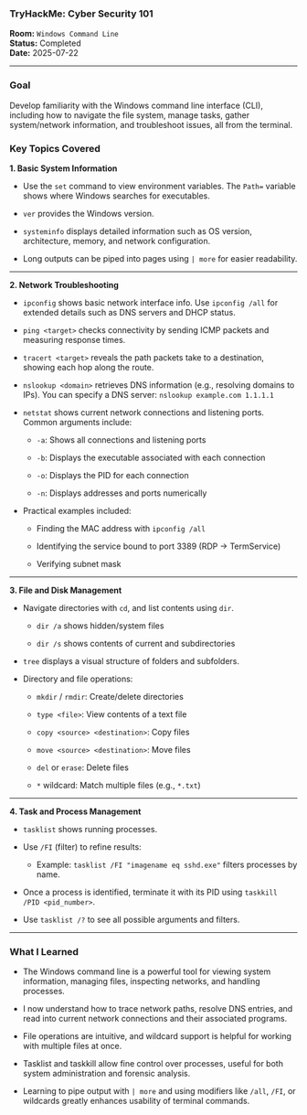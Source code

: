 
### **TryHackMe: Cyber Security 101**

**Room:** `Windows Command Line`  
**Status:** Completed  
**Date:** 2025-07-22

----------

### **Goal**
Develop familiarity with the Windows command line interface (CLI), including how to navigate the file system, manage tasks, gather system/network information, and troubleshoot issues, all from the terminal. 

### **Key Topics Covered**

**1. Basic System Information**

-   Use the `set` command to view environment variables. The `Path=` variable shows where Windows searches for executables.
    
-   `ver` provides the Windows version.
    
-   `systeminfo` displays detailed information such as OS version, architecture, memory, and network configuration.
    
-   Long outputs can be piped into pages using `| more` for easier readability.
    

----------

**2. Network Troubleshooting**

-   `ipconfig` shows basic network interface info. Use `ipconfig /all` for extended details such as DNS servers and DHCP status.
    
-   `ping <target>` checks connectivity by sending ICMP packets and measuring response times.
    
-   `tracert <target>` reveals the path packets take to a destination, showing each hop along the route.
    
-   `nslookup <domain>` retrieves DNS information (e.g., resolving domains to IPs). You can specify a DNS server: `nslookup example.com 1.1.1.1`
    
-   `netstat` shows current network connections and listening ports. Common arguments include:
    
    -   `-a`: Shows all connections and listening ports
        
    -   `-b`: Displays the executable associated with each connection
        
    -   `-o`: Displays the PID for each connection
        
    -   `-n`: Displays addresses and ports numerically
        
-   Practical examples included:
    
    -   Finding the MAC address with `ipconfig /all`
        
    -   Identifying the service bound to port 3389 (RDP → TermService)
        
    -   Verifying subnet mask
        

----------

**3. File and Disk Management**

-   Navigate directories with `cd`, and list contents using `dir`.
    
    -   `dir /a` shows hidden/system files
        
    -   `dir /s` shows contents of current and subdirectories
        
-   `tree` displays a visual structure of folders and subfolders.
    
-   Directory and file operations:
    
    -   `mkdir` / `rmdir`: Create/delete directories
        
    -   `type <file>`: View contents of a text file
        
    -   `copy <source> <destination>`: Copy files
        
    -   `move <source> <destination>`: Move files
        
    -   `del` or `erase`: Delete files
        
    -   `*` wildcard: Match multiple files (e.g., `*.txt`)
        

----------

**4. Task and Process Management**

-   `tasklist` shows running processes.
    
-   Use `/FI` (filter) to refine results:
    
    -   Example: `tasklist /FI "imagename eq sshd.exe"` filters processes by name.
        
-   Once a process is identified, terminate it with its PID using `taskkill /PID <pid_number>`.
    
-   Use `tasklist /?` to see all possible arguments and filters.
    

----------

### What I Learned

-   The Windows command line is a powerful tool for viewing system information, managing files, inspecting networks, and handling processes.
    
-   I now understand how to trace network paths, resolve DNS entries, and read into current network connections and their associated programs.
    
-   File operations are intuitive, and wildcard support is helpful for working with multiple files at once.
    
-   Tasklist and taskkill allow fine control over processes, useful for both system administration and forensic analysis.
    
-   Learning to pipe output with `| more` and using modifiers like `/all`, `/FI`, or wildcards greatly enhances usability of terminal commands.
